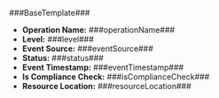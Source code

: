 ﻿###BaseTemplate###

- **Operation Name:** ###operationName###
- **Level:** ###level###
- **Event Source:** ###eventSource###
- **Status:** ###status###
- **Event Timestamp:** ###eventTimestamp###
- **Is Compliance Check:** ###isComplianceCheck###
- **Resource Location:** ###resourceLocation###
